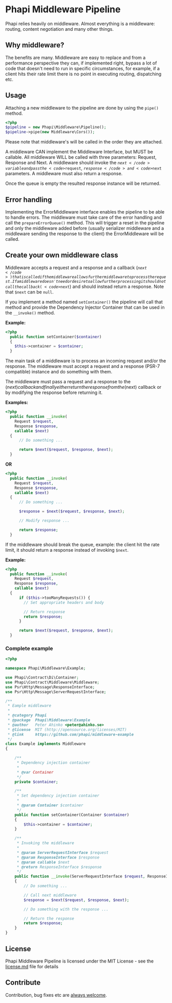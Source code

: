 # Phapi Middleware Pipeline

Phapi relies heavily on middleware. Almost everything is a middleware: routing, content negotiation and many other things.

## Why middleware?
The benefits are many. Middleware are easy to replace and from a performance perspective they can, if implemented right, bypass a lot of code that doesn't need to run in specific circumstances, for example, if a client hits their rate limit there is no point in executing routing, dispatching etc.

## Usage
Attaching a new middleware to the pipeline are done by using the <code>pipe()</code> method.

```php
<?php
$pipeline = new Phapi\Middleware\Pipeline();
$pipeline->pipe(new Middleware\Cors());
```

Please note that middleware's will be called in the order they are attached.

A middleware CAN implement the Middleware Interface, but MUST be callable. All middleware WILL be called with three parameters: Request, Response and Next. A middleware should invoke the <code>$next</code> variable and pass the <code>$request</code>, <code>$response</code> and <code>$next</code> parameters. A middleware must also return a response.

Once the queue is empty the resulted response instance will be returned.

## Error handling
Implementing the ErrorMiddleware interface enables the pipeline to be able to handle errors. The middleware must take care of the error handling and call the <code>prepareErrorQueue()</code> method. This will trigger a reset in the pipeline and only the middleware added before (usually serializer middleware and a middleware sending the response to the client) the ErrorMiddleware will be called.


## Create your own middleware class

Middleware accepts a request and a response and a callback (<code>$next</code>) that is called if the middleware allows further middleware to process the request. If a middleware doesn't need or desire to allow further processing it should not call the callback (<code>$next</code>) and should instead return a response. Note that <code>$next</code> can be <code>null</code>.

If you implement a method named <code>setContainer()</code> the pipeline will call that method and provide the Dependency Injector Container that can be used in the <code>__invoke()</code> method.

**Example:**

```php
<?php
  public function setContainer($container)
  {
    $this->container = $container;
  }
```

The main task of a middleware is to process an incoming request and/or the response. The middleware must accept a request and a response (PSR-7 compatible) instance and do something with them.

The middleware must pass a request and a response to the ($next) callback and finally either return the response from the ($next) callback or by modifying the response before returning it.

**Examples:**
```php
<?php
  public function __invoke(
    Request $request,
    Response $response,
    callable $next)
  {
      // Do something ...

      return $next($request, $response, $next);
  }
```

**OR**

```php
<?php
  public function __invoke(
    Request $request,
    Response $response,
    callable $next)
  {
      // Do something ...

      $response = $next($request, $response, $next);

      // Modify response ...

      return $response;
  }
```

If the middleware should break the queue, example: the client hit the rate limit, it should return a response instead of invoking <code>$next</code>.

**Example:**

```php
<?php
  public function __invoke(
    Request $request,
    Response $response,
    callable $next)
  {
      if ($this->tooManyRequests()) {
        // Set appropriate headers and body

        // Return response
        return $response;
      }

      return $next($request, $response, $next);
  }
```

### Complete example
```php
<?php

namespace Phapi\Middleware\Example;

use Phapi\Contract\Di\Container;
use Phapi\Contract\Middleware\Middleware;
use Psr\Http\Message\ResponseInterface;
use Psr\Http\Message\ServerRequestInterface;

/**
 * Eample middleware
 *
 * @category Phapi
 * @package  Phapi\Middleware\Example
 * @author   Peter Ahinko <peter@ahinko.se>
 * @license  MIT (http://opensource.org/licenses/MIT)
 * @link     https://github.com/phapi/middleware-example
 */
class Example implements Middleware
{

    /**
     * Dependency injection container
     *
     * @var Container
     */
    private $container;

    /**
     * Set dependency injection container
     *
     * @param Container $container
     */
    public function setContainer(Container $container)
    {
        $this->container = $container;
    }

    /**
     * Invoking the middleware
     *
     * @param ServerRequestInterface $request
     * @param ResponseInterface $response
     * @param callable $next
     * @return ResponseInterface $response
     */
    public function __invoke(ServerRequestInterface $request, ResponseInterface $response, callable $next = null)
    {
        // Do something ...

        // Call next middleware
        $response = $next($request, $response, $next);

        // Do something with the response ...

        // Return the response
        return $response;
    }
}

```

## License
Phapi Middleware Pipeline is licensed under the MIT License - see the [license.md](https://github.com/phapi/pipeline/blob/master/license.md) file for details

## Contribute
Contribution, bug fixes etc are [always welcome](https://github.com/phapi/pipeline/issues/new).
